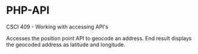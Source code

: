 # PHP-API

CSCI 409 - Working with accessing API's

Accesses the position point API to geocode an address.
End result displays the geocoded address as latitude and longitude. 
